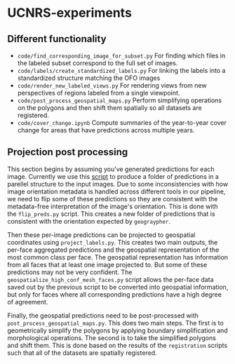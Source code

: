 # UCNRS-experiments


## Different functionality
- `code/find_corresponding_image_for_subset.py` For finding which files in the labeled subset correspond to the full set of images.
- `code/labels/create_standardized_labels.py` For linking the labels into a standardized structure matching the OFO images
- `code/render_new_labeled_views.py` For rendering views from new perspectives of regions labeled from a single viewpoint.
- `code/post_process_geospatial_maps.py` Perform simplifying operations on the polygons and then shift them spatially so all datasets are registered.
- `code/cover_change.ipynb` Compute summaries of the year-to-year cover change for areas that have predictions across multiple years.


## Projection post processing
This section begins by assuming you've generated predictions for each image. Currently we use this [script](https://github.com/open-forest-observatory/mmsegmentation/blob/main/tools/inference.py) to produce a folder of predictions in a parellel structure to the input images. Due to some inconsistencies with how image orientation metadata is handled across different tools in our pipeline, we need to flip some of these predictions so they are consistent with the metadata-free interpretation of the image's orientation. This is done with the `flip_preds.py` script. This creates a new folder of predictions that is consistent with the orientation expected by `geograypher`.

Then these per-image predictions can be projected to geospatial coordinates using `project_labels.py`. This creates two main outputs, the per-face aggregated predictions and the geospatial representation of the most common class per face. The geospatial representation has information from all faces that at least one image projected to. But some of these predictions may not be very confident. The `geospatialize_high_conf_mesh_faces.py` script allows the per-face data saved out by the previous script to be converted into geospatial information, but only for faces where all corresponding predictions have a high degree of agreement.

Finally, the geospatial predictions need to be post-processed with `post_process_geospatial_maps.py`. This does two main steps. The first is to geometrically simplify the polygons by applying boundary simplification and morphological operations. The second is to take the simplified polygons and shift them. This is done based on the results of the `registration` scripts such that all of the datasets are spatially registered.